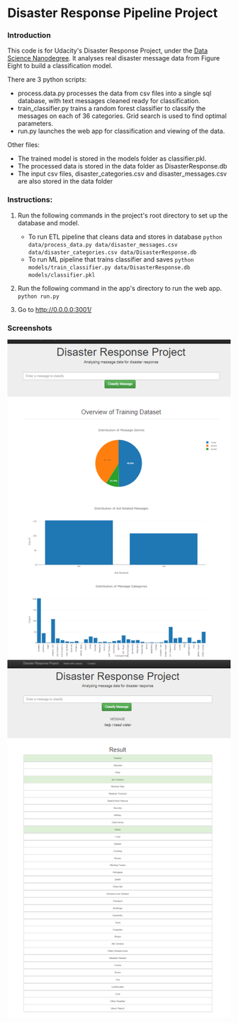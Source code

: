 # Disaster Response Pipeline Project

[image1]: https://github.com/natsci-droid/Udacity_DS_P2_Disaster_Response/blob/main/figs/image1.png "App before text classification"
[image2]: https://github.com/natsci-droid/Udacity_DS_P2_Disaster_Response/blob/main/figs/image2.png "App with text classified"

### Introduction
This code is for Udacity's Disaster Response Project, under the [Data Science Nanodegree](https://www.udacity.com/course/data-scientist-nanodegree--nd025). It analyses real disaster message data from Figure Eight to build a classification model.

There are 3 python scripts:
* process.data.py processes the data from csv files into a single sql database, with text messages cleaned ready for classification.
* train_classifier.py trains a random forest classifier to classify the messages on each of 36 categories. Grid search is used to find optimal parameters.
* run.py launches the web app for classification and viewing of the data.

Other files:
* The trained model is stored in the models folder as classifier.pkl.
* The processed data is stored in the data folder as DisasterResponse.db
* The input csv files, disaster_categories.csv and disaster_messages.csv are also stored in the data folder

### Instructions:
1. Run the following commands in the project's root directory to set up the database and model.

    - To run ETL pipeline that cleans data and stores in database
        `python data/process_data.py data/disaster_messages.csv data/disaster_categories.csv data/DisasterResponse.db`
    - To run ML pipeline that trains classifier and saves
        `python models/train_classifier.py data/DisasterResponse.db models/classifier.pkl`

2. Run the following command in the app's directory to run the web app.
    `python run.py`

3. Go to http://0.0.0.0:3001/

### Screenshots

![App before text classification][image1]
![App with text classified][image2]